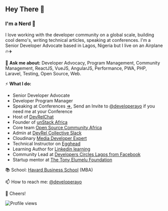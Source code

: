 ## Hey There 👋 
### I'm a Nerd 🤖

I love working with the developer community on a global scale,  building cool demo's, writing technical articles, speaking at conferences. I'm a Senior Developer Advocate based in Lagos, Nigeria but I live on an Airplane 🔥✈️

💬 **Ask me about:** Developer Advocacy, Program Management, Community Management, ReactJS, VueJS, AngularJS, Performance, PWA, PHP, Laravel, Testing, Open Source, Web.

⚡️ **What I do:** 
- Senior Developer Advocate
- Developer Program Manager
- Speaking at Conferences [=>](http://speaking.shodipoayomide.com/), Send an Invite to [@developerayo](https://twitter.com/developerayo) if you need me at your Conference
- Host of [DevRelChat](devrelchat.dev)
- Founder of [unStack Africa](http://unstack.africa/)
- Core team [Open Source Community Africa](https://oscafrica.org/)
- Admin at [DevRel Collective Slack](https://devrelcollective.fun/)
- Cloudinary [Media Developer Expert](https://cloudinary.com/mde)
- Technical Instructor on [Egghead](https://egghead.io/)
- Learning Author for [Linkedin learning](https://www.linkedin.com/)
- Community Lead at [Developers Circles Lagos from Facebook](https://www.facebook.com/groups/DevCLagos/)
- Startup mentor at [The Tony Elumelu Foundation](https://www.tonyelumelufoundation.org/)

📚 School: [Havard Business School](https://www.hbs.edu/Pages/default.aspx) (MBA)

📫 How to reach me: [@developerayo](https://twitter.com/developerayo)

🥂 Cheers!

![Profile views](https://gpvc.arturio.dev/developerayo)  
